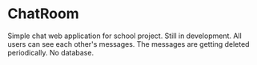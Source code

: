 # ChatRoom
Simple chat web application for school project. Still in development.
All users can see each other's messages. The messages are getting deleted periodically.
No database.
